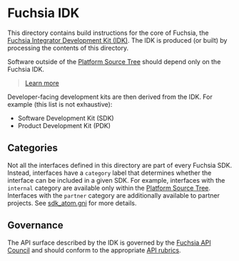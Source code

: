 # Fuchsia IDK

This directory contains build instructions for the core of Fuchsia, the
[Fuchsia Integrator Development Kit (IDK)](../docs/glossary.md#fuchsia-idk).
The IDK is produced (or built) by processing the contents of this directory.

Software outside of the [Platform Source
Tree](../docs/glossary.md#platform-source-tree) should depend only on the Fuchsia
IDK.

> [Learn more](../docs/development/sdk/)

Developer-facing development kits are then derived from the IDK. For example
(this list is not exhaustive):

- Software Development Kit (SDK)
- Product Development Kit (PDK)

## Categories

Not all the interfaces defined in this directory are part of every Fuchsia SDK.
Instead, interfaces have a `category` label that determines whether the
interface can be included in a given SDK. For example, interfaces with the
`internal` category are available only within the
[Platform Source Tree](../docs/glossary.md#platform-source-tree).
Interfaces with the `partner` category are additionally available to partner
projects. See [sdk_atom.gni](../build/sdk/sdk_atom.gni) for more details.

## Governance

The API surface described by the IDK is governed by the [Fuchsia API
Council](/docs/contribute/governance/api_council.md) and should conform to the
appropriate [API rubrics](/docs/concepts/api/README.md).
